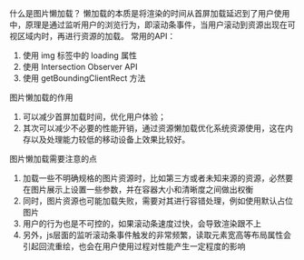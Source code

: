 什么是图片懒加载？
懒加载的本质是将渲染的时间从首屏加载延迟到了用户使用中，原理是通过监听用户的浏览行为，即滚动条事件，当用户滚动到资源出现在可视区域内时，再进行资源的加载。
常用的API：
1. 使用 img 标签中的 loading 属性
2. 使用 Intersection Observer API
3. 使用 getBoundingClientRect 方法
   
图片懒加载的作用
1. 可以减少首屏加载时间，优化用户体验；
2. 其次可以减少不必要的性能开销，通过资源懒加载优化系统资源使用，这在内存以及处理能力较低的移动设备上效果比较好。

图片懒加载需要注意的点
1. 加载一些不明确规格的图片资源时，比如第三方或者未知来源的资源，必然要在图片展示上设置一些参数，并在容器大小和清晰度之间做出权衡
2. 同时，图片资源也可能加载失败，需要对其进行容错处理，例如使用默认占位图片
3. 用户的行为也是不可控的，如果滚动条速度过快，会导致渲染跟不上
4. 另外，js层面的监听滚动条事件触发的非常频繁，读取元素宽高等布局属性会引起回流重绘，也会在用户使用过程对性能产生一定程度的影响